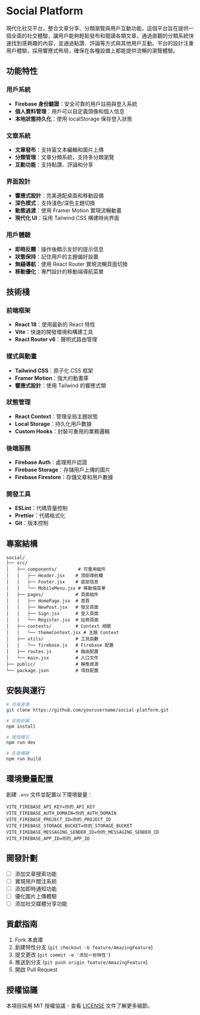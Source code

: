 # Social Platform

現代化社交平台，整合文章分享、分類瀏覽與用戶互動功能。這個平台旨在提供一個全面的社交體驗，讓用戶能夠輕鬆發布和閱讀各類文章，通過直觀的分類系統快速找到感興趣的內容，並通過點讚、評論等方式與其他用戶互動。平台的設計注重用戶體驗，採用響應式佈局，確保在各種設備上都能提供流暢的瀏覽體驗。

## 功能特性

### 用戶系統
- **Firebase 身份驗證**：安全可靠的用戶註冊與登入系統
- **個人資料管理**：用戶可以自定義頭像和個人信息
- **本地狀態持久化**：使用 localStorage 保存登入狀態

### 文章系統
- **文章發布**：支持富文本編輯和圖片上傳
- **分類管理**：文章分類系統，支持多分類瀏覽
- **互動功能**：支持點讚、評論和分享

### 界面設計
- **響應式設計**：完美適配桌面和移動設備
- **深色模式**：支持淺色/深色主題切換
- **動態過渡**：使用 Framer Motion 實現流暢動畫
- **現代化 UI**：採用 Tailwind CSS 構建時尚界面

### 用戶體驗
- **即時反饋**：操作後顯示友好的提示信息
- **狀態保持**：記住用戶的主題偏好設置
- **無縫導航**：使用 React Router 實現流暢頁面切換
- **移動優化**：專門設計的移動端導航菜單

## 技術棧

### 前端框架
- **React 18**：使用最新的 React 特性
- **Vite**：快速的開發環境和構建工具
- **React Router v6**：聲明式路由管理

### 樣式與動畫
- **Tailwind CSS**：原子化 CSS 框架
- **Framer Motion**：強大的動畫庫
- **響應式設計**：使用 Tailwind 的響應式類

### 狀態管理
- **React Context**：管理全局主題狀態
- **Local Storage**：持久化用戶數據
- **Custom Hooks**：封裝可重用的業務邏輯

### 後端服務
- **Firebase Auth**：處理用戶認證
- **Firebase Storage**：存儲用戶上傳的圖片
- **Firebase Firestore**：存儲文章和用戶數據

### 開發工具
- **ESLint**：代碼質量控制
- **Prettier**：代碼格式化
- **Git**：版本控制

## 專案結構

```
social/
├── src/
│   ├── components/        # 可重用組件
│   │   ├── Header.jsx    # 頂部導航欄
│   │   ├── Footer.jsx    # 底部信息
│   │   └── MobileMenu.jsx # 移動端菜單
│   ├── pages/            # 頁面組件
│   │   ├── HomePage.jsx  # 首頁
│   │   ├── NewPost.jsx   # 發文頁面
│   │   ├── Sign.jsx      # 登入頁面
│   │   └── Register.jsx  # 註冊頁面
│   ├── contexts/         # Context 相關
│   │   └── themeContext.jsx # 主題 Context
│   ├── utils/            # 工具函數
│   │   └── firebase.js   # Firebase 配置
│   ├── routes.js         # 路由配置
│   └── main.jsx          # 入口文件
├── public/               # 靜態資源
└── package.json          # 項目配置
```

## 安裝與運行

```bash
# 克隆倉庫
git clone https://github.com/yourusername/social-platform.git

# 安裝依賴
npm install

# 開發模式
npm run dev

# 生產構建
npm run build
```

## 環境變量配置

創建 `.env` 文件並配置以下環境變量：

```env
VITE_FIREBASE_API_KEY=你的_API_KEY
VITE_FIREBASE_AUTH_DOMAIN=你的_AUTH_DOMAIN
VITE_FIREBASE_PROJECT_ID=你的_PROJECT_ID
VITE_FIREBASE_STORAGE_BUCKET=你的_STORAGE_BUCKET
VITE_FIREBASE_MESSAGING_SENDER_ID=你的_MESSAGING_SENDER_ID
VITE_FIREBASE_APP_ID=你的_APP_ID
```

## 開發計劃

- [ ] 添加文章搜索功能
- [ ] 實現用戶關注系統
- [ ] 添加即時通知功能
- [ ] 優化圖片上傳體驗
- [ ] 添加社交媒體分享功能

## 貢獻指南

1. Fork 本倉庫
2. 創建特性分支 (`git checkout -b feature/AmazingFeature`)
3. 提交更改 (`git commit -m '添加一些特性'`)
4. 推送到分支 (`git push origin feature/AmazingFeature`)
5. 開啟 Pull Request

## 授權協議

本項目採用 MIT 授權協議 - 查看 [LICENSE](LICENSE) 文件了解更多細節。